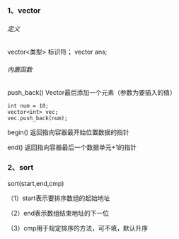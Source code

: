 ### 1、vector
###### 定义
vector<类型> 标识符；
vector<int> ans;
###### 内置函数
push_back() Vector最后添加一个元素（参数为要插入的值）

    int num = 10;
    vector<int> vec;
    vec.push_back(num);

begin() 返回指向容器最开始位置数据的指针
    
end() 返回指向容器最后一个数据单元+1的指针
### 2、sort
sort(start,end,cmp)
    
（1）start表示要排序数组的起始地址
    
（2）end表示数组结束地址的下一位
    
（3）cmp用于规定排序的方法，可不填，默认升序

